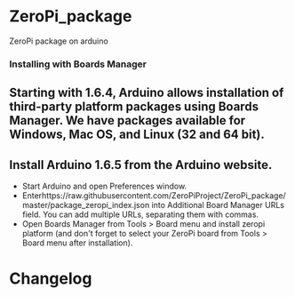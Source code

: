 # ZeroPi_package
ZeroPi package on arduino

### Installing with Boards Manager

## Starting with 1.6.4, Arduino allows installation of third-party platform packages using Boards Manager. We have packages available for Windows, Mac OS, and Linux (32 and 64 bit).

## Install Arduino 1.6.5 from the Arduino website.
* Start Arduino and open Preferences window.
* Enterhttps://raw.githubusercontent.com/ZeroPiProject/ZeroPi_package/master/package_zeropi_index.json into Additional Board Manager URLs field. You can add multiple URLs, separating them with commas.
* Open Boards Manager from Tools > Board menu and install zeropi platform (and don't forget to select your ZeroPi board from Tools > Board menu after installation).

# Changelog
